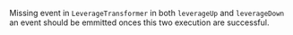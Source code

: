Missing event in `LeverageTransformer` in both `leverageUp` and `leverageDown` 
an event should be emmitted onces this two execution are successful.